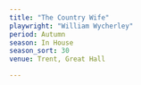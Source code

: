 ```yaml
---
title: "The Country Wife"
playwright: "William Wycherley"
period: Autumn
season: In House
season_sort: 30
venue: Trent, Great Hall

---
```

